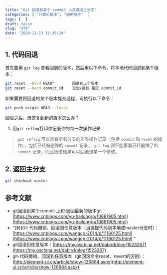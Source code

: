 ```yaml
---
title: "Git 回滚到某个 commit 上及返回主分支"
categories: [ "计算机技术", "通用技术"  ]
tags: [  ]
draft: false
slug: "479"
date: "2020-11-13 11:39:24"
---
```


## 1. 代码回退

首先要用 `git log` 查看回到的版本，然后用以下命令，将本地代码回退到某个版本：

```bash
git reset --hard HEAD^        回退到上个版本
git reset --hard commit_id    退到/进到 指定 commit_id
```

如果需要将回退的某个版本提交远程，可执行以下命令：

```bash
git push origin HEAD --force
```

回滚之后，想恢复到新的版本怎么办？

1. 用`git reflog`打印你记录你的每一次操作记录

> `git reflog` 可以查看所有分支的所有操作记录（包括 `commit` 和 `reset` 的操作），包括已经被删除的 `commit` 记录， `git log` 则不能察看已经删除了的 `commit` 记录，而且跟进结果可以回退道某一个修改。

## 2. 返回主分支

```bash
git checkout master
```

## 参考文献

- git回滚到某个commit 上和 返回最新的版本git：[https://www.cnblogs.com/yu-hailong/p/10681905.html](https://www.cnblogs.com/yu-hailong/p/10681905.html)
- "[转]Git 代码撤销、回滚到任意版本（当误提代码到本地或master分支时）：[https://www.cnblogs.com/wangcp-2014/p/11160125.html](https://www.cnblogs.com/wangcp-2014/p/11160125.html)"
- git回滚到任意版本：[https://my.oschina.net/dabird/blog/1523267](https://my.oschina.net/dabird/blog/1523267)
- git-代码撤销、回滚到任意版本（git回滚命令reset、revert的区别）：[http://element-ui.cn/article/show-126884.aspx](http://element-ui.cn/article/show-126884.aspx)